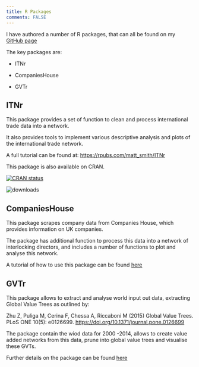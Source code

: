 ```yaml
---
title: R Packages
comments: FALSE
---
```

<!-- rmarkdown v1 -->
I have authored a number of R packages, that can all be found on my [GitHub page](https://github.com/MatthewSmith430)  

The key packages are:

- ITNr

- CompaniesHouse  

- GVTr  


## ITNr

This package provides a set of function to clean and process international trade data into a network.

It also provides tools to implement various descriptive analysis and plots of the international trade network.

A full tutorial can be found at:
<https://rpubs.com/matt_smith/ITNr>

This package is also available on CRAN.

[![CRAN status](https://www.r-pkg.org/badges/version/ITNr)](https://cran.r-project.org/package=ITNr)

![downloads](https://cranlogs.r-pkg.org/badges/grand-total/ITNr?color=brightgreen)

## CompaniesHouse

This package scrapes company data from Companies House, which provides information on UK companies. 

The package has additional function to process this data into a network of interlocking directors, and includes a number of functions to plot and analyse this network. 

A tutorial of how to use this package can be found [here](https://matthewsmith430.github.io/CompaniesHouse/index.html)

## GVTr

This package allows to extract and analyse world input out data, extracting Global Value Trees as outlined by:

Zhu Z, Puliga M, Cerina F, Chessa A, Riccaboni M (2015) Global Value Trees. PLoS ONE 10(5): e0126699. <https://doi.org/10.1371/journal.pone.0126699>

The package contain the wiod data for 2000 -2014, allows to create value added networks from this data, prune into global value trees and visualise these GVTs. 

Further details on the package can be found [here](https://matthewsmith430.github.io/GVTr)
